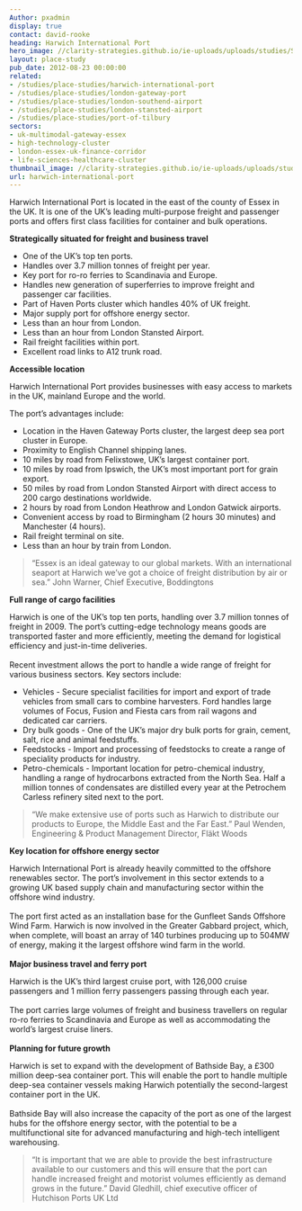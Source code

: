 ```yaml
---
Author: pxadmin
display: true
contact: david-rooke
heading: Harwich International Port
hero_image: //clarity-strategies.github.io/ie-uploads/uploads/studies/Sunset_over_harwich_940.jpg
layout: place-study
pub_date: 2012-08-23 00:00:00
related:
- /studies/place-studies/harwich-international-port
- /studies/place-studies/london-gateway-port
- /studies/place-studies/london-southend-airport
- /studies/place-studies/london-stansted-airport
- /studies/place-studies/port-of-tilbury
sectors:
- uk-multimodal-gateway-essex
- high-technology-cluster
- london-essex-uk-finance-corridor
- life-sciences-healthcare-cluster
thumbnail_image: //clarity-strategies.github.io/ie-uploads/uploads/studies/Sunset_over_harwich_940.jpg
url: harwich-international-port
---
```


<p>Harwich International Port is located in the east of the county of Essex in the UK. It is one of the UK’s leading multi-purpose freight and passenger ports and offers first class facilities for container and bulk operations.</p><p><strong>Strategically situated for freight and business travel</strong></p><ul><li>One of the UK’s top ten ports.</li><li>Handles over 3.7 million tonnes of freight per year.</li><li>Key port for ro-ro ferries to Scandinavia and Europe.</li><li>Handles new generation of superferries to improve freight and passenger car facilities.</li><li>Part of Haven Ports cluster which handles 40% of UK freight.</li><li>Major supply port for offshore energy sector.</li><li>Less than an hour from London.</li><li>Less than an hour from London Stansted Airport.</li><li>Rail freight facilities within port.</li><li>Excellent road links to A12 trunk road.</li></ul><p><strong>Accessible location </strong></p><p>Harwich International Port provides businesses with easy access to markets in the UK, mainland Europe and the world.</p><p>The port’s advantages include:</p><ul><li>Location in the Haven Gateway Ports cluster, the largest deep sea port cluster in Europe.</li><li>Proximity to English Channel shipping lanes.</li><li>10 miles by road from Felixstowe, UK’s largest container port.</li><li>10 miles by road from Ipswich, the UK’s most important port for grain export.</li><li>50 miles by road from London Stansted Airport with direct access to 200 cargo destinations worldwide.</li><li>2 hours by road from London Heathrow and London Gatwick airports.</li><li>Convenient access by road to Birmingham (2 hours 30 minutes) and Manchester (4 hours).</li><li>Rail freight terminal on site.</li><li>Less than an hour by train from London.</li></ul><blockquote><p>“Essex is an ideal gateway to our global markets. With an international seaport at Harwich we’ve got a choice of freight distribution by air or sea.” John Warner, Chief Executive, Boddingtons</p></blockquote><p><strong>Full range of cargo facilities </strong></p><p>Harwich is one of the UK’s top ten ports, handling over 3.7 million tonnes of freight in 2009. The port’s cutting-edge technology means goods are transported faster and more efficiently, meeting the demand for logistical efficiency and just-in-time deliveries.<br/><br/>Recent investment allows the port to handle a wide range of freight for various business sectors. Key sectors include:</p><ul><li>Vehicles - Secure specialist facilities for import and export of trade vehicles from small cars to combine harvesters. Ford handles large volumes of Focus, Fusion and Fiesta cars from rail wagons and dedicated car carriers.</li><li>Dry bulk goods - One of the UK’s major dry bulk ports for grain, cement, salt, rice and animal feedstuffs.</li><li>Feedstocks - Import and processing of feedstocks to create a range of speciality products for industry.</li><li>Petro-chemicals - Important location for petro-chemical industry, handling a range of hydrocarbons extracted from the North Sea. Half a million tonnes of condensates are distilled every year at the Petrochem Carless refinery sited next to the port.</li></ul><blockquote><p>“We make extensive use of ports such as Harwich to distribute our products to Europe, the Middle East and the Far East.” Paul Wenden, Engineering &amp; Product Management Director, Fläkt Woods</p></blockquote><p><strong>Key location for offshore energy sector </strong></p><p>Harwich International Port is already heavily committed to the offshore renewables sector. The port’s involvement in this sector extends to a growing UK based supply chain and manufacturing sector within the offshore wind industry.<br/><br/>The port first acted as an installation base for the Gunfleet Sands Offshore Wind Farm. Harwich is now involved in the Greater Gabbard project, which, when complete, will boast an array of 140 turbines producing up to 504MW of energy, making it the largest offshore wind farm in the world.<br/><br/><strong>Major business travel and ferry port</strong></p><p>Harwich is the UK’s third largest cruise port, with 126,000 cruise passengers and 1 million ferry passengers passing through each year.<br/><br/>The port carries large volumes of freight and business travellers on regular ro-ro ferries to Scandinavia and Europe as well as accommodating the world’s largest cruise liners.<br/><br/><strong>Planning for future growth </strong></p><p>Harwich is set to expand with the development of Bathside Bay, a £300 million deep-sea container port. This will enable the port to handle multiple deep-sea container vessels making Harwich potentially the second-largest container port in the UK.<br/><br/>Bathside Bay will also increase the capacity of the port as one of the largest hubs for the offshore energy sector, with the potential to be a multifunctional site for advanced manufacturing and high-tech intelligent warehousing.</p><blockquote><p>“It is important that we are able to provide the best infrastructure available to our customers and this will ensure that the port can handle increased freight and motorist volumes efficiently as demand grows in the future.” David Gledhill, chief executive officer of Hutchison Ports UK Ltd</p></blockquote>